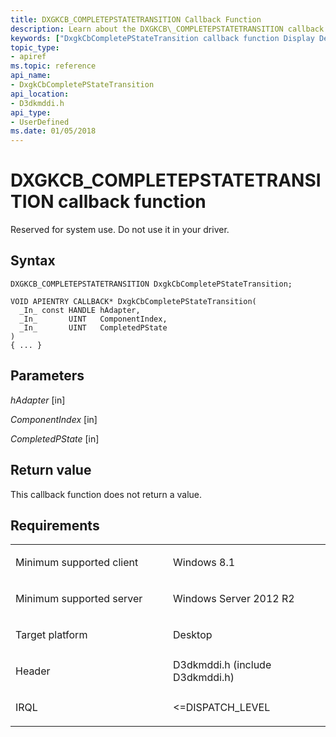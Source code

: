 ```yaml
---
title: DXGKCB_COMPLETEPSTATETRANSITION Callback Function
description: Learn about the DXGKCB\_COMPLETEPSTATETRANSITION callback function, which is reserved for system use. Do not use it in your driver.
keywords: ["DxgkCbCompletePStateTransition callback function Display Devices", "DXGKCB_COMPLETEPSTATETRANSITION"]
topic_type:
- apiref
ms.topic: reference
api_name:
- DxgkCbCompletePStateTransition
api_location:
- D3dkmddi.h
api_type:
- UserDefined
ms.date: 01/05/2018
---
```


# DXGKCB\_COMPLETEPSTATETRANSITION callback function


Reserved for system use. Do not use it in your driver.

## Syntax

```ManagedCPlusPlus
DXGKCB_COMPLETEPSTATETRANSITION DxgkCbCompletePStateTransition;

VOID APIENTRY CALLBACK* DxgkCbCompletePStateTransition(
  _In_ const HANDLE hAdapter,
  _In_       UINT   ComponentIndex,
  _In_       UINT   CompletedPState
)
{ ... }
```

## Parameters

*hAdapter* \[in\]

*ComponentIndex* \[in\]

*CompletedPState* \[in\]

## Return value

This callback function does not return a value.

## Requirements

<table>
<colgroup>
<col width="50%" />
<col width="50%" />
</colgroup>
<tbody>
<tr class="odd">
<td align="left"><p>Minimum supported client</p></td>
<td align="left"><p>Windows 8.1</p></td>
</tr>
<tr class="even">
<td align="left"><p>Minimum supported server</p></td>
<td align="left"><p>Windows Server 2012 R2</p></td>
</tr>
<tr class="odd">
<td align="left"><p>Target platform</p></td>
<td align="left">Desktop</td>
</tr>
<tr class="even">
<td align="left"><p>Header</p></td>
<td align="left">D3dkmddi.h (include D3dkmddi.h)</td>
</tr>
<tr class="odd">
<td align="left"><p>IRQL</p></td>
<td align="left"><p>&lt;=DISPATCH_LEVEL</p></td>
</tr>
</tbody>
</table>

 

 





